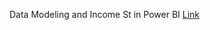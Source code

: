 Data Modeling and Income St in Power BI
[Link](https://app.powerbi.com/groups/me/reports/a390c57d-444b-45a6-90ea-eea677eea33c?ctid=898ed902-fca6-4a0e-9f69-cc03f1ac6556&pbi_source=linkShare&bookmarkGuid=1d8a8a17-127a-49cc-8854-93047b29dab6)
